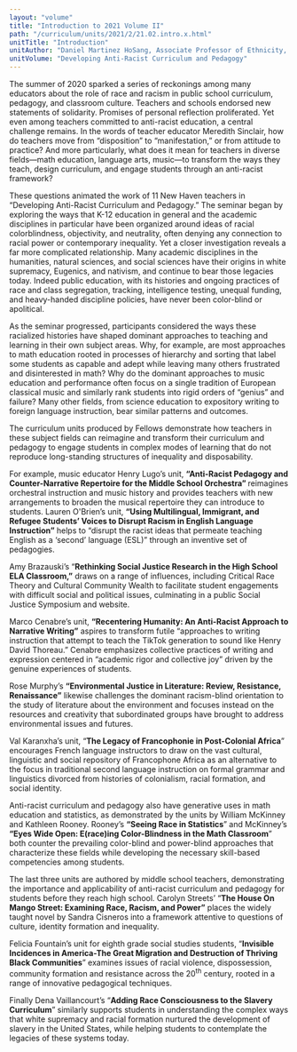 ```yaml
---
layout: "volume"
title: "Introduction to 2021 Volume II"
path: "/curriculum/units/2021/2/21.02.intro.x.html"
unitTitle: "Introduction"
unitAuthor: "Daniel Martinez HoSang, Associate Professor of Ethnicity, Race, and Migration and of American Studies"
unitVolume: "Developing Anti-Racist Curriculum and Pedagogy"
---
```

<main>
	<p>The summer of 2020 sparked a series of reckonings among many educators about the role of race and racism in public school curriculum, pedagogy, and classroom culture. Teachers and schools endorsed new statements of solidarity. Promises of personal reflection proliferated. Yet even among teachers committed to anti-racist education, a central challenge remains. In the words of teacher educator Meredith Sinclair, how do teachers move from &ldquo;disposition&rdquo; to &ldquo;manifestation,&rdquo; or from attitude to practice? And more particularly, what does it mean for teachers in diverse fields&mdash;math education, language arts, music&mdash;to transform the ways they teach, design curriculum, and engage students through an anti-racist framework?</p>
<p>These questions animated the work of 11 New Haven teachers in &ldquo;Developing Anti-Racist Curriculum and Pedagogy.&rdquo; The seminar began by exploring the ways that K-12 education in general and the academic disciplines in particular have been organized around ideas of racial colorblindness, objectivity, and neutrality, often denying any connection to racial power or contemporary inequality. Yet a closer investigation reveals a far more complicated relationship. Many academic disciplines in the humanities, natural sciences, and social sciences have their origins in white supremacy, Eugenics, and nativism, and continue to bear those legacies today. Indeed public education, with its histories and ongoing practices of race and class segregation, tracking, intelligence testing, unequal funding, and heavy-handed discipline policies, have never been color-blind or apolitical.</p>
<p>As the seminar progressed, participants considered the ways these racialized histories have shaped dominant approaches to teaching and learning in their own subject areas. Why, for example, are most approaches to math education rooted in processes of hierarchy and sorting that label some students as capable and adept while leaving many others frustrated and disinterested in math? Why do the dominant approaches to music education and performance often focus on a single tradition of European classical music and similarly rank students into rigid orders of &ldquo;genius&rdquo; and failure? Many other fields, from science education to expository writing to foreign language instruction, bear similar patterns and outcomes.</p>
<p>The curriculum units produced by Fellows demonstrate how teachers in these subject fields can reimagine and transform their curriculum and pedagogy to engage students in complex modes of learning that do not reproduce long-standing structures of inequality and disposability.</p>
<p>For example, music educator Henry Lugo&rsquo;s unit, <strong>&ldquo;Anti-Racist Pedagogy and Counter-Narrative Repertoire for the Middle School Orchestra&rdquo; </strong>reimagines orchestral instruction and music history and provides teachers with new arrangements to broaden the musical repertoire they can introduce to students. Lauren O'Brien&rsquo;s unit, <strong>&ldquo;Using Multilingual, Immigrant, and Refugee Students&rsquo; Voices to Disrupt Racism in English Language Instruction&rdquo;</strong> helps to &ldquo;disrupt the racist ideas that permeate teaching English as a &lsquo;second&rsquo; language (ESL)&rdquo; through an inventive set of pedagogies.</p>
<p>Amy Brazauski&rsquo;s &ldquo;<strong>Rethinking Social Justice Research in the High School ELA Classroom,&rdquo;</strong> draws on a range of influences, including Critical Race Theory and Cultural Community Wealth to facilitate student engagements with difficult social and political issues, culminating in a public Social Justice Symposium and website.&nbsp; &nbsp;</p>
<p>Marco Cenabre&rsquo;s unit, <strong>&ldquo;Recentering Humanity: An Anti-Racist Approach to Narrative Writing&rdquo;</strong> aspires to transform futile &ldquo;approaches to writing instruction that attempt to teach the TikTok generation to sound like Henry David Thoreau.&rdquo; Cenabre emphasizes collective practices of writing and expression centered in &ldquo;academic rigor and collective joy&rdquo; driven by the genuine experiences of students.</p>
<p>Rose Murphy&rsquo;s <strong>&ldquo;Environmental Justice in Literature: Review, Resistance, Renaissance&rdquo;</strong> likewise challenges the dominant racism-blind orientation to the study of literature about the environment and focuses instead on the resources and creativity that subordinated groups have brought to address environmental issues and futures.</p>
<p>Val Karanxha&rsquo;s unit, &ldquo;<strong>The Legacy of Francophonie in Post-Colonial Africa</strong>&rdquo; encourages French language instructors to draw on the vast cultural, linguistic and social repository of Francophone Africa as an alternative to the focus in traditional second language instruction on formal grammar and linguistics divorced from histories of colonialism, racial formation, and social identity.</p>
<p>Anti-racist curriculum and pedagogy also have generative uses in math education and statistics, as demonstrated by the units by William McKinney and Kathleen Rooney. Rooney&rsquo;s <strong>&ldquo;Seeing Race in Statistics</strong>&rdquo; and McKinney&rsquo;s <strong>&ldquo;</strong><strong>Eyes Wide Open: E(race)ing Color-Blindness in the Math Classroom</strong>&rdquo; both counter the prevailing color-blind and power-blind approaches that characterize these fields while developing the necessary skill-based competencies among students.</p>
<p>The last three units are authored by middle school teachers, demonstrating the importance and applicability of anti-racist curriculum and pedagogy for students before they reach high school. Carolyn Streets&rsquo; &ldquo;<strong>The House On Mango Street: Examining Race, Racism, and Power&rdquo;</strong> places the widely taught novel by Sandra Cisneros into a framework attentive to questions of culture, identity formation and inequality.</p>
<p>Felicia Fountain&rsquo;s unit for eighth grade social studies students, &ldquo;<strong>Invisible Incidences in America-The Great Migration and Destruction of Thriving Black Communities</strong>&rdquo; examines issues of racial violence, dispossession, community formation and resistance across the 20<sup>th</sup> century, rooted in a range of innovative pedagogical techniques.</p>
<p>Finally Dena Vaillancourt&rsquo;s &ldquo;<strong>Adding Race Consciousness to the Slavery Curriculum</strong>&rdquo; similarly supports students in understanding the complex ways that white supremacy and racial formation nurtured the development of slavery in the United States, while helping students to contemplate the legacies of these systems today.</p>
</main>

